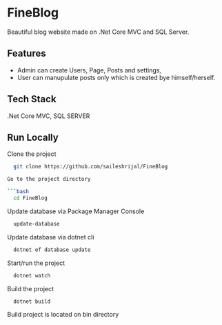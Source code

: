 # FineBlog

Beautiful blog website made on .Net Core MVC and SQL Server.
## Features

- Admin can create Users, Page, Posts and settings,
- User can manupulate posts only which is created bye himself/herself.

## Tech Stack

.Net Core MVC, SQL SERVER

## Run Locally

Clone the project

```bash
  git clone https://github.com/saileshrijal/FineBlog

Go to the project directory

```bash
  cd FineBlog
```

Update database via Package Manager Console

```bash
  update-database
```
Update database via dotnet cli

```bash
  dotnet ef database update
```

Start/run the project

```bash
  dotnet watch
```

Build the project

```bash
  dotnet build
```
Build project is located on bin directory

